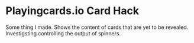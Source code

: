 # Playingcards.io Card Hack
Some thing I made. Shows the content of cards that are yet to be revealed. Investigsting controlling the output of spinners.
